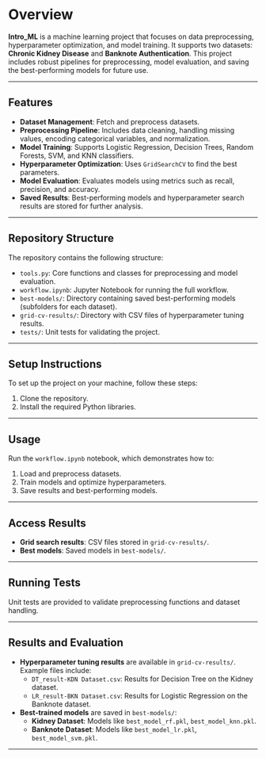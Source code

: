 # Overview
**Intro_ML** is a machine learning project that focuses on data preprocessing, hyperparameter optimization, and model training. It supports two datasets: **Chronic Kidney Disease** and **Banknote Authentication**. This project includes robust pipelines for preprocessing, model evaluation, and saving the best-performing models for future use.

---

## Features
- **Dataset Management**: Fetch and preprocess datasets.
- **Preprocessing Pipeline**: Includes data cleaning, handling missing values, encoding categorical variables, and normalization.
- **Model Training**: Supports Logistic Regression, Decision Trees, Random Forests, SVM, and KNN classifiers.
- **Hyperparameter Optimization**: Uses `GridSearchCV` to find the best parameters.
- **Model Evaluation**: Evaluates models using metrics such as recall, precision, and accuracy.
- **Saved Results**: Best-performing models and hyperparameter search results are stored for further analysis.

---

## Repository Structure
The repository contains the following structure:
- `tools.py`: Core functions and classes for preprocessing and model evaluation.
- `workflow.ipynb`: Jupyter Notebook for running the full workflow.
- `best-models/`: Directory containing saved best-performing models (subfolders for each dataset).
- `grid-cv-results/`: Directory with CSV files of hyperparameter tuning results.
- `tests/`: Unit tests for validating the project.

---

## Setup Instructions
To set up the project on your machine, follow these steps:

1. Clone the repository.
2. Install the required Python libraries.

---

## Usage
Run the `workflow.ipynb` notebook, which demonstrates how to:
1. Load and preprocess datasets.
2. Train models and optimize hyperparameters.
3. Save results and best-performing models.

---

## Access Results
- **Grid search results**: CSV files stored in `grid-cv-results/`.
- **Best models**: Saved models in `best-models/`.

---

## Running Tests
Unit tests are provided to validate preprocessing functions and dataset handling.

---

## Results and Evaluation
- **Hyperparameter tuning results** are available in `grid-cv-results/`. Example files include:
  - `DT_result-KDN Dataset.csv`: Results for Decision Tree on the Kidney dataset.
  - `LR_result-BKN Dataset.csv`: Results for Logistic Regression on the Banknote dataset.
- **Best-trained models** are saved in `best-models/`:
  - **Kidney Dataset**: Models like `best_model_rf.pkl`, `best_model_knn.pkl`.
  - **Banknote Dataset**: Models like `best_model_lr.pkl`, `best_model_svm.pkl`.

---


